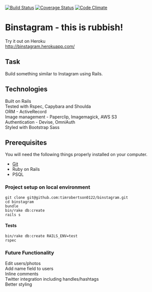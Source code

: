 [![Build Status](https://travis-ci.org/timrobertson0122/binstagram.svg?branch=master)](https://travis-ci.org/timrobertson0122/binstagram)
[![Coverage Status](https://coveralls.io/repos/timrobertson0122/binstagram/badge.svg?branch=master&service=github)](https://coveralls.io/github/timrobertson0122/binstagram?branch=master)
[![Code Climate](https://codeclimate.com/github/timrobertson0122/binstagram/badges/gpa.svg)](https://codeclimate.com/github/timrobertson0122/binstagram)

Binstagram - this is rubbish!
===================

Try it out on Heroku  
http://binstagram.herokuapp.com/

Task
-----

Build something similar to Instagram using Rails.
       
Technologies
------------

Built on Rails  
Tested with Rspec, Capybara and Shoulda  
ORM - ActiveRecord  
Image management - Paperclip, Imagemagick, AWS S3  
Authentication - Devise, OmniAuth  
Styled with Bootstrap Sass

## Prerequisites

You will need the following things properly installed on your computer.

* [Git](http://git-scm.com/)
* Ruby on Rails
* PSQL

### Project setup on local environment

```
git clone git@github.com:timrobertson0122/binstagram.git
cd binstagram
bundle
bin/rake db:create
rails s
```

#### Tests

```
bin/rake db:create RAILS_ENV=test
rspec
```

### Future Functionality

Edit users/photos  
Add name field to users    
Inline comments  
Twitter integration including handles/hashtags  
Better styling  
